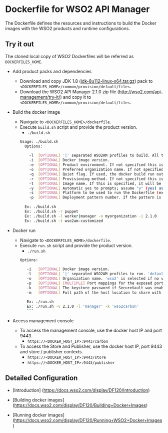 # Dockerfile for WSO2 API Manager #
The Dockerfile defines the resources and instructions to build the Docker images with the WSO2 products and runtime configurations.

## Try it out

The cloned local copy of WSO2 Dockerfiles will be referred as `DOCKERFILES_HOME`.

* Add product packs and dependencies
    - Download and copy JDK 1.8 ([jdk-8u112-linux-x64.tar.gz](http://www.oracle.com/technetwork/java/javase/8u112-relnotes-3124973.html)) pack to `<DOCKERFILES_HOME>/common/provision/default/files`.
    - Download the WSO2 API Manager 2.1.0 zip file (http://wso2.com/api-management/try-it/) and copy it to `<DOCKERFILES_HOME>/common/provision/default/files`.

* Build the docker image
    - Navigate to `<DOCKERFILES_HOME>/dockerfile`.
    - Execute `build.sh` script and provide the product version.
        +  `./build.sh `
        ```bash
        Usage: ./build.sh 
          Options:
          
            -l	[OPTIONAL] '|' separated WSO2AM profiles to build. All the profiles are selected if no value is specified.
            -i	[OPTIONAL] Docker image version.
            -e	[OPTIONAL] Product environment. If not specified this is defaulted to "dev".
            -o	[OPTIONAL] Preferred organization name. If not specified, will be kept empty.
            -q	[OPTIONAL] Quiet flag. If used, the docker build run output will be suppressed.
            -r	[OPTIONAL] Provisioning method. If not specified this is defaulted to "default". Available provisioning methods are default, puppet.
            -t	[OPTIONAL] Image name. If this is specified, it will be used as the image name instead of "wso2{product}" format.
            -y	[OPTIONAL] Automatic yes to prompts; assume "y" (yes) as answer to all prompts and run non-interactively.
            -s	[OPTIONAL] Platform to be used to run the Dockerfile (ex.: kubernetes). If not specified will assume the value as 'default'.
            -p	[OPTIONAL] Deployment pattern number. If the pattern is not specified pattern "1" will be used.
          
          Ex: ./build.sh 
          Ex: ./build.sh -r puppet
          Ex: ./build.sh -l worker|manager -o myorganization -i 2.1.0
          Ex: ./build.sh -t wso2am-customized 
        ```

* Docker run
    - Navigate to `<DOCKERFILES_HOME>/dockerfile`.
    - Execute `run.sh` script and provide the product version.
        + `./run.sh `
        ```bash 
        Options:
         
           -i	[OPTIONAL] Docker image version.
           -l	[OPTIONAL] '|' separated WSO2AM profiles to run. 'default' is selected if no value is specified.
           -o	[OPTIONAL] Organization name. 'wso2' is selected if no value is specified.
           -p	[OPTIONAL] [MULTIPLE] Port mappings for the exposed ports 10397 8280 8243 9763 9443 of the container
           -k	[OPTIONAL] The keystore password if SecureVault was enabled in the product.
           -m	[OPTIONAL] Full path of the host location to share with containers.
           
           Ex: ./run.sh 
           Ex: ./run.sh -v 2.1.0 -l 'manager' -k 'wso2carbon'
           ```

* Access management console
    -  To access the management console, use the docker host IP and port 9443.
        + `https://<DOCKER_HOST_IP>:9443/carbon`
    -  To access the Store and Publisher, use the docker host IP, port 9443 and store / publisher contexts.
        + `https://<DOCKER_HOST_IP>:9443/store`
        + `https://<DOCKER_HOST_IP>:9443/publisher`

## Detailed Configuration

* [Introduction] (https://docs.wso2.com/display/DF120/Introduction)

* [Building docker images] (https://docs.wso2.com/display/DF120/Building+Docker+Images)

* [Running docker images] (https://docs.wso2.com/display/DF120/Running+WSO2+Docker+Images)
